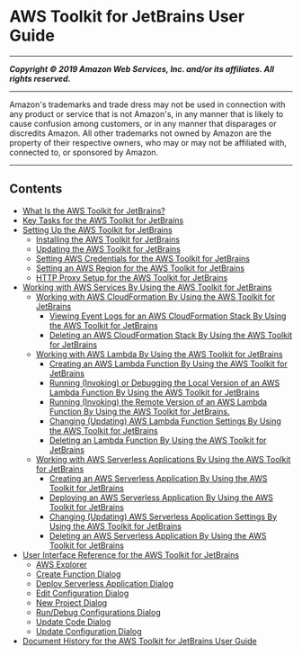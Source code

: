 # AWS Toolkit for JetBrains User Guide

-----
*****Copyright &copy; 2019 Amazon Web Services, Inc. and/or its affiliates. All rights reserved.*****

-----
Amazon's trademarks and trade dress may not be used in 
     connection with any product or service that is not Amazon's, 
     in any manner that is likely to cause confusion among customers, 
     or in any manner that disparages or discredits Amazon. All other 
     trademarks not owned by Amazon are the property of their respective
     owners, who may or may not be affiliated with, connected to, or 
     sponsored by Amazon.

-----
## Contents
+ [What Is the AWS Toolkit for JetBrains?](welcome.md)
+ [Key Tasks for the AWS Toolkit for JetBrains](key-tasks.md)
+ [Setting Up the AWS Toolkit for JetBrains](getting-started.md)
   + [Installing the AWS Toolkit for JetBrains](setup-toolkit.md)
   + [Updating the AWS Toolkit for JetBrains](update-toolkit.md)
   + [Setting AWS Credentials for the AWS Toolkit for JetBrains](setup-credentials.md)
   + [Setting an AWS Region for the AWS Toolkit for JetBrains](setup-region.md)
   + [HTTP Proxy Setup for the AWS Toolkit for JetBrains](setup-http-proxy.md)
+ [Working with AWS Services By Using the AWS Toolkit for JetBrains](working-with-aws.md)
   + [Working with AWS CloudFormation By Using the AWS Toolkit for JetBrains](cloudformation.md)
      + [Viewing Event Logs for an AWS CloudFormation Stack By Using the AWS Toolkit for JetBrains](cloudformation-logs.md)
      + [Deleting an AWS CloudFormation Stack By Using the AWS Toolkit for JetBrains](cloudformation-delete.md)
   + [Working with AWS Lambda By Using the AWS Toolkit for JetBrains](building-lambda.md)
      + [Creating an AWS Lambda Function By Using the AWS Toolkit for JetBrains](create-new-lambda.md)
      + [Running (Invoking) or Debugging the Local Version of an AWS Lambda Function By Using the AWS Toolkit for JetBrains](invoke-lambda.md)
      + [Running (Invoking) the Remote Version of an AWS Lambda Function By Using the AWS Toolkit for JetBrains.](lambda-remote.md)
      + [Changing (Updating) AWS Lambda Function Settings By Using the AWS Toolkit for JetBrains](lambda-update.md)
      + [Deleting an Lambda Function By Using the AWS Toolkit for JetBrains](lambda-delete.md)
   + [Working with AWS Serverless Applications By Using the AWS Toolkit for JetBrains](sam.md)
      + [Creating an AWS Serverless Application By Using the AWS Toolkit for JetBrains](deploy-serverless-app.md)
      + [Deploying an AWS Serverless Application By Using the AWS Toolkit for JetBrains](sam-deploy.md)
      + [Changing (Updating) AWS Serverless Application Settings By Using the AWS Toolkit for JetBrains](sam-update.md)
      + [Deleting an AWS Serverless Application By Using the AWS Toolkit for JetBrains](sam-delete.md)
+ [User Interface Reference for the AWS Toolkit for JetBrains](ui-reference.md)
   + [AWS Explorer](aws-explorer.md)
   + [Create Function Dialog](create-function-dialog.md)
   + [Deploy Serverless Application Dialog](deploy-serverless-application-dialog.md)
   + [Edit Configuration Dialog](edit-configuration-dialog.md)
   + [New Project Dialog](new-project-dialog.md)
   + [Run/Debug Configurations Dialog](run-debug-configurations-dialog.md)
   + [Update Code Dialog](update-code-dialog.md)
   + [Update Configuration Dialog](update-configuration-dialog.md)
+ [Document History for the AWS Toolkit for JetBrains User Guide](doc-history.md)